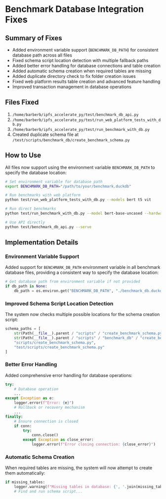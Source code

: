 # Benchmark Database Integration Fixes

## Summary of Fixes
- Added environment variable support (`BENCHMARK_DB_PATH`) for consistent database path across all files
- Fixed schema script location detection with multiple fallback paths
- Added better error handling for database connections and table creation
- Added automatic schema creation when required tables are missing
- Added duplicate directory check to fix folder creation issues
- Fixed web platform results table creation and advanced feature handling
- Improved transaction management in database operations

## Files Fixed
1. `/home/barberb/ipfs_accelerate_py/test/benchmark_db_api.py`
2. `/home/barberb/ipfs_accelerate_py/test/run_web_platform_tests_with_db.py`
3. `/home/barberb/ipfs_accelerate_py/test/run_benchmark_with_db.py`
4. Created duplicate schema file at `/test/scripts/benchmark_db/create_benchmark_schema.py`

## How to Use
All files now support using the environment variable `BENCHMARK_DB_PATH` to specify the database location:

```bash
# Set environment variable for database path
export BENCHMARK_DB_PATH="/path/to/your/benchmark.duckdb"

# Run benchmarks with web platform
python test/run_web_platform_tests_with_db.py --models bert t5 vit

# Run direct benchmarks
python test/run_benchmark_with_db.py --model bert-base-uncased --hardware cpu

# Use API directly
python test/benchmark_db_api.py --serve
```

## Implementation Details

### Environment Variable Support
Added support for `BENCHMARK_DB_PATH` environment variable in all benchmark database files, providing a consistent way to specify the database location:

```python
# Get database path from environment variable if not provided
if db_path is None:
    db_path = os.environ.get("BENCHMARK_DB_PATH", "./benchmark_db.duckdb")
```

### Improved Schema Script Location Detection
The system now checks multiple possible locations for the schema creation script:

```python
schema_paths = [
    str(Path(__file__).parent / "scripts" / "create_benchmark_schema.py"),
    str(Path(__file__).parent / "scripts" / "benchmark_db" / "create_benchmark_schema.py"),
    "scripts/create_benchmark_schema.py",
    "test/scripts/create_benchmark_schema.py"
]
```

### Better Error Handling
Added comprehensive error handling for database operations:

```python
try:
    # Database operation
    ...
except Exception as e:
    logger.error(f"Error: {e}")
    # Rollback or recovery mechanism
    ...
finally:
    # Ensure connection is closed
    if conn:
        try:
            conn.close()
        except Exception as close_error:
            logger.error(f"Error closing connection: {close_error}")
```

### Automatic Schema Creation
When required tables are missing, the system will now attempt to create them automatically:

```python
if missing_tables:
    logger.warning(f"Missing tables in database: {', '.join(missing_tables)}")
    # Find and run schema script...
```